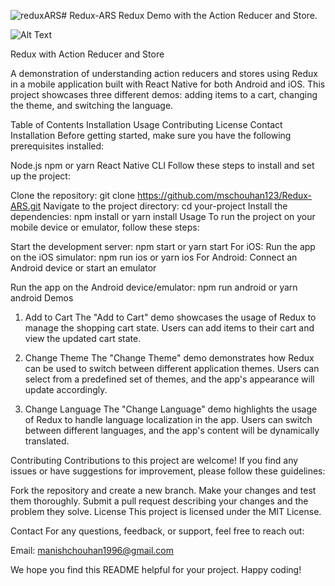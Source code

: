 ![reduxARS](https://github.com/mschouhan123/Redux-ARS/assets/32776430/f081ede3-f129-4aa5-bd54-3a60c7382e1b)# Redux-ARS
Redux Demo with the Action Reducer and Store. 




![Alt Text](Users/a1/Desktop/reduxARS.png)



Redux with Action Reducer and Store

A demonstration of understanding action reducers and stores using Redux in a mobile application built with React Native for both Android and iOS. This project showcases three different demos: adding items to a cart, changing the theme, and switching the language.

Table of Contents
Installation
Usage
Contributing
License
Contact
Installation
Before getting started, make sure you have the following prerequisites installed:

Node.js
npm or yarn
React Native CLI
Follow these steps to install and set up the project:

Clone the repository: git clone https://github.com/mschouhan123/Redux-ARS.git
Navigate to the project directory: cd your-project
Install the dependencies: npm install or yarn install
Usage
To run the project on your mobile device or emulator, follow these steps:

Start the development server: npm start or yarn start
For iOS:
Run the app on the iOS simulator: npm run ios or yarn ios
For Android:
Connect an Android device or start an emulator

Run the app on the Android device/emulator: npm run android or yarn android
Demos

1. Add to Cart
The "Add to Cart" demo showcases the usage of Redux to manage the shopping cart state. Users can add items to their cart and view the updated cart state.

2. Change Theme
The "Change Theme" demo demonstrates how Redux can be used to switch between different application themes. Users can select from a predefined set of themes, and the app's appearance will update accordingly.

3. Change Language
The "Change Language" demo highlights the usage of Redux to handle language localization in the app. Users can switch between different languages, and the app's content will be dynamically translated.

Contributing
Contributions to this project are welcome! If you find any issues or have suggestions for improvement, please follow these guidelines:

Fork the repository and create a new branch.
Make your changes and test them thoroughly.
Submit a pull request describing your changes and the problem they solve.
License
This project is licensed under the MIT License.

Contact
For any questions, feedback, or support, feel free to reach out:

Email: manishchouhan1996@gmail.com

We hope you find this README helpful for your project. Happy coding!
